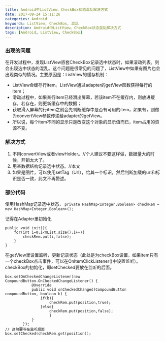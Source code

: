 ```yaml
---
title: Android中ListView、CheckBox状态混乱解决方式
date: 2017-09-24 15:11:28
categories: Android
keywords: ListView, CheckBox, 混乱
description: Android中ListView、CheckBox状态混乱解决方式
tags: [Android, ListView, CheckBox]
---
```

### 出现的问题
在开发过程中，发现ListView嵌套CheckBox记录选中状态时，如果滚动列表，则会出现选中状态的混乱。这个问题是很常见的问题了，ListView中如果有图片也会出现类似的情况。主要原因是：ListView的缓存机制：

- ListView会缓存行item。ListView通过adapter的getView函数获得每行的item；
- 滑动过程中，如果某行item已经滑出屏幕，若该item不在缓存内，则放进缓存，若存在，则更新缓存中的数据；
- 获取滑入屏幕的行item之前会先判断缓存中是否有可用的item，如果有，则做为convertView参数传递给adapter的getView。
- 所以说，每个item不同的显示只是改变这个对象的显示值而已，item占用的资源不变。

### 解决方式
1. 不用convertView或者viewHolder。//个人建议不要这样做，数据量大的时候，开销太大了。
2. 用某数据结构记录选中状态。//本文
3. 如果是图片，可以使用setTag（Url），给其一个标识，然后判断加载的url和标识是否一致，此文不再赘述。

### 部分代码
使用HashMap记录选中状态，
`private HashMap<Integer,Boolean> checkRem = new HashMap<Integer,Boolean>();`

记得在Adapter里初始化
```
public void init(){
    for(int i=0;i<mList.size();i++){
        checkRem.put(i,false);
    }
}
```
在getView里设置监听，更新记录状态（此处是为checkBox设置，如果item只有一个checkBox点击事件，可以在OnItemClickListener()中设置监听）。checkBox的初始化，即setChecked要放在监听的后面。

```
box.setOnCheckedChangeListener(new CompoundButton.OnCheckedChangeListener() {
            @Override
            public void onCheckedChanged(CompoundButton compoundButton, boolean b) {
                if(b){
                    checkRem.put(position,true);
                }else{
                    checkRem.put(position,false);
                    }
            }
        });
// 这句要写在监听后面
box.setChecked(checkRem.get(position));
```
